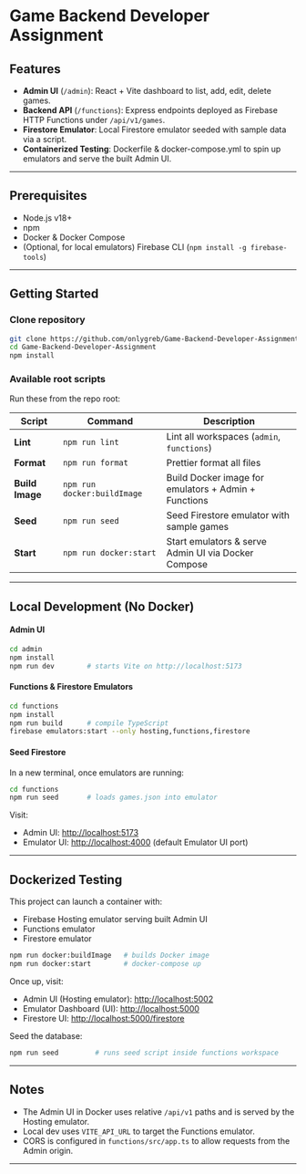 # Game Backend Developer Assignment

## Features

- **Admin UI** (`/admin`): React + Vite dashboard to list, add, edit, delete games.
- **Backend API** (`/functions`): Express endpoints deployed as Firebase HTTP Functions under `/api/v1/games`.
- **Firestore Emulator**: Local Firestore emulator seeded with sample data via a script.
- **Containerized Testing**: Dockerfile & docker-compose.yml to spin up emulators and serve the built Admin UI.

---

## Prerequisites

- Node.js v18+
- npm
- Docker & Docker Compose
- (Optional, for local emulators) Firebase CLI (`npm install -g firebase-tools`)

---

## Getting Started

### Clone repository

```bash
git clone https://github.com/onlygreb/Game-Backend-Developer-Assignment.git
cd Game-Backend-Developer-Assignment
npm install
```

### Available root scripts

Run these from the repo root:

| Script          | Command                     | Description                                          |
| --------------- | --------------------------- | ---------------------------------------------------- |
| **Lint**        | `npm run lint`              | Lint all workspaces (`admin`, `functions`)           |
| **Format**      | `npm run format`            | Prettier format all files                            |
| **Build Image** | `npm run docker:buildImage` | Build Docker image for emulators + Admin + Functions |
| **Seed**        | `npm run seed`              | Seed Firestore emulator with sample games            |
| **Start**       | `npm run docker:start`      | Start emulators & serve Admin UI via Docker Compose  |

---

## Local Development (No Docker)

#### Admin UI

```bash
cd admin
npm install
npm run dev        # starts Vite on http://localhost:5173
```

#### Functions & Firestore Emulators

```bash
cd functions
npm install
npm run build      # compile TypeScript
firebase emulators:start --only hosting,functions,firestore
```

#### Seed Firestore

In a new terminal, once emulators are running:

```bash
cd functions
npm run seed       # loads games.json into emulator
```

Visit:

- Admin UI: [http://localhost:5173](http://localhost:5173)
- Emulator UI: [http://localhost:4000](http://localhost:4000) (default Emulator UI port)

---

## Dockerized Testing

This project can launch a container with:

- Firebase Hosting emulator serving built Admin UI
- Functions emulator
- Firestore emulator

```bash
npm run docker:buildImage   # builds Docker image
npm run docker:start        # docker-compose up
```

Once up, visit:

- Admin UI (Hosting emulator): [http://localhost:5002](http://localhost:5002)
- Emulator Dashboard (UI): [http://localhost:5000](http://localhost:5000)
- Firestore UI: [http://localhost:5000/firestore](http://localhost:5000/firestore)

Seed the database:

```bash
npm run seed         # runs seed script inside functions workspace
```

---

## Notes

- The Admin UI in Docker uses relative `/api/v1` paths and is served by the Hosting emulator.
- Local dev uses `VITE_API_URL` to target the Functions emulator.
- CORS is configured in `functions/src/app.ts` to allow requests from the Admin origin.

---
